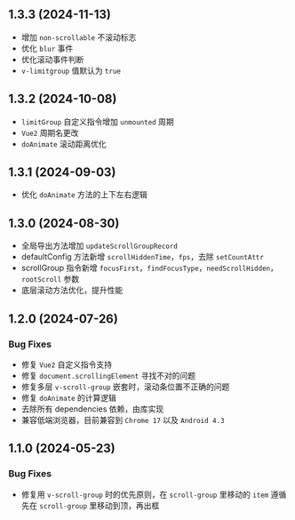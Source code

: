 ## 1.3.3 (2024-11-13)

- 增加 `non-scrollable` 不滚动标志
- 优化 `blur` 事件
- 优化滚动事件判断
- `v-limitgroup` 值默认为 `true`

## 1.3.2 (2024-10-08)

- `limitGroup` 自定义指令增加 `unmounted` 周期
- `Vue2` 周期名更改
- `doAnimate` 滚动距离优化

## 1.3.1 (2024-09-03)

- 优化 `doAnimate` 方法的上下左右逻辑

## 1.3.0 (2024-08-30)

- 全局导出方法增加 `updateScrollGroupRecord`
- defaultConfig 方法新增 `scrollHiddenTime`，`fps`，去除 `setCountAttr`
- scrollGroup 指令新增 `focusFirst`，`findFocusType`，`needScrollHidden`，`rootScroll` 参数
- 底层滚动方法优化，提升性能

## 1.2.0 (2024-07-26)

### Bug Fixes

- 修复 `Vue2` 自定义指令支持
- 修复 `document.scrollingElement` 寻找不对的问题
- 修复多层 `v-scroll-group` 嵌套时，滚动条位置不正确的问题
- 修复 `doAnimate` 的计算逻辑
- 去除所有 dependencies 依赖，由库实现
- 兼容低端浏览器，目前兼容到 `Chrome 17` 以及 `Android 4.3`

## 1.1.0 (2024-05-23)

### Bug Fixes

- 修复用 `v-scroll-group` 时的优先原则，在 `scroll-group` 里移动的 `item` 遵循先在 `scroll-group` 里移动到顶，再出框
